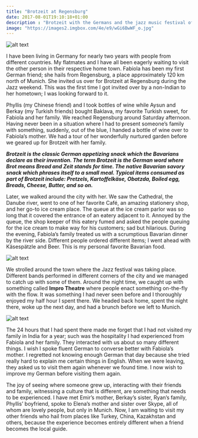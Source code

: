```yaml
---
title: "Brotzeit at Regensburg"
date: 2017-08-01T19:10:18+01:00
description : "Brotzeit with the Germans and the jazz music festival of Regensburg"
image: "https://images2.imgbox.com/4e/e9/wGi6BwWF_o.jpg"
---
```


![alt text](https://images2.imgbox.com/4e/e9/wGi6BwWF_o.jpg "Danube river, Regensburg")

I have been living in Germany for nearly two years with people from different countries. My flatmates and I have all been eagerly waiting to visit the other person in their respective home town. Fabiola has been my first German friend; she hails from Regensburg, a place approximately 120 km north of Munich. She invited us over for Brotzeit at Regensburg during the Jazz weekend. This was the first time I got invited over by a non-Indian to her hometown; I was looking forward to it.

Phyllis (my Chinese friend) and I took bottles of wine while Aysun and Berkay (my Turkish friends) bought Baklava, my favorite Turkish sweet, for Fabiola and her family. We reached Regensburg around Saturday afternoon. Having never been in a situation where I had to present someone’s family with something, suddenly, out of the blue, I handed a bottle of wine over to Fabiola’s mother. We had a tour of her wonderfully nurtured garden before we geared up for Brotzeit with her family.

__*Brotzeit is the classic German appetizing snack which the Bavarians declare as their invention. The term Brotzeit is the German word where Brot means Bread and Zeit stands for time. The native Bavarian savory snack which phrases itself to a small meal. Typical items consumed as part of Brotzeit include: Pretzels, Kartoffelkäse, Obatzda, Boiled egg, Breads, Cheese, Butter, and so on.*__

Later, we walked around the city with her. We saw the Cathedral, the Danube river, went to one of her favorite Café, an amazing stationery shop, and her go-to ice cream place. The queue at the ice cream parlor was so long that it covered the entrance of an eatery adjacent to it. Annoyed by the queue, the shop keeper of this eatery fumed and asked the people queuing for the ice cream to make way for his customers; sad but hilarious. During the evening, Fabiola’s family treated us with a scrumptious Bavarian dinner by the river side. Different people ordered different items; I went ahead with Käsespätzle and Beer. This is my personal favorite Bavarian food.

![alt text](https://i.imgur.com/0KNO1aw.jpg "Jazz music festival, Regensburg")

We strolled around the town where the Jazz festival was taking place. Different bands performed in different corners of the city and we managed to catch up with some of them. Around the night time, we caught up with something called __Impro Theatre__ where people enact something on-the-fly with the flow. It was something I had never seen before and I thoroughly enjoyed my half hour I spent there. We headed back home, spent the night there, woke up the next day, and had a brunch before we left to Munich.

![alt text](https://i.imgur.com/6B5a76n.jpg "Impro theatre, Regensburg")

The 24 hours that I had spent there made me forget that I had not visited my family in India for a year; such was the hospitality I had experienced from Fabiola and her family. They interacted with us about so many different things. I wish I spoke fluent German to converse better with Fabiola’s mother. I regretted not knowing enough German that day because she tried really hard to explain me certain things in English. When we were leaving, they asked us to visit them again whenever we found time. I now wish to improve my German before visiting them again.

The joy of seeing where someone grew up, interacting with their friends and family, witnessing a culture that is different, are something that needs to be experienced. I have met Emir’s mother, Berkay’s sister, Ryan’s family, Phyllis’ boyfriend, spoke to Elena’s mother and sister over Skype, all of whom are lovely people, but only in Munich. Now, I am waiting to visit my other friends who hail from places like Turkey, China, Kazakhstan and others, because the experience becomes entirely different when a friend becomes the local guide.